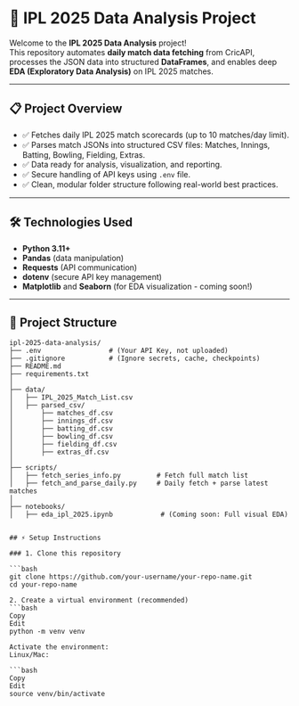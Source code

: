 # 🏏 IPL 2025 Data Analysis Project

Welcome to the **IPL 2025 Data Analysis** project!  
This repository automates **daily match data fetching** from CricAPI, processes the JSON data into structured **DataFrames**, and enables deep **EDA (Exploratory Data Analysis)** on IPL 2025 matches.

---

## 📋 Project Overview

- ✅ Fetches daily IPL 2025 match scorecards (up to 10 matches/day limit).
- ✅ Parses match JSONs into structured CSV files: Matches, Innings, Batting, Bowling, Fielding, Extras.
- ✅ Data ready for analysis, visualization, and reporting.
- ✅ Secure handling of API keys using `.env` file.
- ✅ Clean, modular folder structure following real-world best practices.

---

## 🛠️ Technologies Used

- **Python 3.11+**
- **Pandas** (data manipulation)
- **Requests** (API communication)
- **dotenv** (secure API key management)
- **Matplotlib** and **Seaborn** (for EDA visualization - coming soon!)

---

## 📂 Project Structure

```plaintext
ipl-2025-data-analysis/
├── .env                 # (Your API Key, not uploaded)
├── .gitignore           # (Ignore secrets, cache, checkpoints)
├── README.md
├── requirements.txt
│
├── data/
│   ├── IPL_2025_Match_List.csv
│   ├── parsed_csv/
│       ├── matches_df.csv
│       ├── innings_df.csv
│       ├── batting_df.csv
│       ├── bowling_df.csv
│       ├── fielding_df.csv
│       ├── extras_df.csv
│
├── scripts/
│   ├── fetch_series_info.py         # Fetch full match list
│   ├── fetch_and_parse_daily.py     # Daily fetch + parse latest matches
│
├── notebooks/
│   ├── eda_ipl_2025.ipynb            # (Coming soon: Full visual EDA)


## ⚡ Setup Instructions

### 1. Clone this repository

```bash
git clone https://github.com/your-username/your-repo-name.git
cd your-repo-name

2. Create a virtual environment (recommended)
```bash
Copy
Edit
python -m venv venv

Activate the environment:
Linux/Mac:

```bash
Copy
Edit
source venv/bin/activate